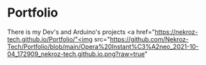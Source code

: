 # Portfolio
There is my Dev's and Arduino's projects
<a href="https://nekroz-tech.github.io/Portfolio/"<img src="https://github.com/Nekroz-Tech/Portfolio/blob/main/Opera%20Instant%C3%A2neo_2021-10-04_172909_nekroz-tech.github.io.png?raw=true"
</a>
